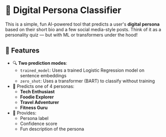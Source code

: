 # 🧠 Digital Persona Classifier

This is a simple, fun AI-powered tool that predicts a user's **digital persona** based on their short bio and a few social media-style posts. Think of it as a personality quiz — but with ML or transformers under the hood!

## 🚀 Features

- 🔍 **Two prediction modes**:
  - `trained_model`: Uses a trained Logistic Regression model on sentence embeddings
  - `zero_shot`: Uses a transformer (BART) to classify without training
- 🧠 Predicts one of 4 personas:
  - **Tech Enthusiast**
  - **Foodie Explorer**
  - **Travel Adventurer**
  - **Fitness Guru**
- 🎯 Provides:
  - Persona label
  - Confidence score
  - Fun description of the persona
